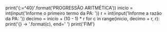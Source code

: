print('{:=^40}'.format('PROGRESSÃO ARITMÉTICA'))
inicio = int(input('Informe o primeiro termo da PA: '))
r = int(input('Informe a razão da PA: '))
decimo = inicio + (10 - 1) * r
for c in range(inicio, decimo + r, r):
    print('{} → '.format(c), end=' ')
print('FIM')
